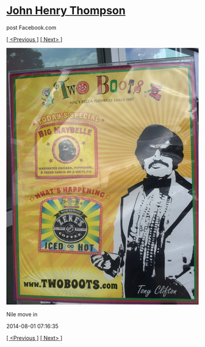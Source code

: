 # [John Henry Thompson](../README.md)
post Facebook.com

[[ <Previous ]](2014-08-01-6.md) [[ Next> ]](2014-08-01-8.md)

[![](../media/2014-08-01/Nile-move-in-6.jpg)](../README.md)

Nile move in

2014-08-01 07:16:35

[[ <Previous ]](2014-08-01-6.md) [[ Next> ]](2014-08-01-8.md)